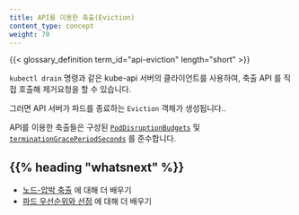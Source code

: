 ```yaml
---
title: API를 이용한 축출(Eviction)
content_type: concept
weight: 70
---
```


{{< glossary_definition term_id="api-eviction" length="short" >}} </br>

`kubectl drain` 명령과 같은 kube-api 서버의 클라이언트를 사용하여, 축출 API 를 직접 호출해 제거요청을 할 수 있습니다.

그러면 API 서버가 파드를 종료하는 `Eviction` 객체가 생성됩니다..

API를 이용한 축출들은 구성된 [`PodDisruptionBudgets`](/docs/tasks/run-application/configure-pdb/) 및 [`terminationGracePeriodSeconds`](/docs/concepts/workloads/pods/pod-lifecycle#pod-termination) 를 준수합니다.

## {{% heading "whatsnext" %}}

* [노드-압박 축출](/docs/concepts/scheduling-eviction/node-pressure-eviction/) 에 대해 더 배우기
* [파드 우선순위와 선점](/docs/concepts/scheduling-eviction/pod-priority-preemption/) 에 대해 더 배우기
